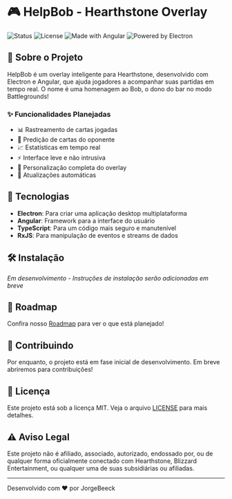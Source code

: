 # 🎮 HelpBob - Hearthstone Overlay

![Status](https://img.shields.io/badge/Status-In%20Development-yellow)
![License](https://img.shields.io/badge/license-MIT-blue.svg)
![Made with Angular](https://img.shields.io/badge/Made%20with-Angular-red)
![Powered by Electron](https://img.shields.io/badge/Powered%20by-Electron-blue)

## 📖 Sobre o Projeto

HelpBob é um overlay inteligente para Hearthstone, desenvolvido com Electron e Angular, que ajuda jogadores a acompanhar suas partidas em tempo real. O nome é uma homenagem ao Bob, o dono do bar no modo Battlegrounds!

### ✨ Funcionalidades Planejadas

- 📊 Rastreamento de cartas jogadas
- 🎯 Predição de cartas do oponente
- 📈 Estatísticas em tempo real
- ⚡ Interface leve e não intrusiva
- 🎨 Personalização completa do overlay
- 🔄 Atualizações automáticas

## 🚀 Tecnologias

- **Electron**: Para criar uma aplicação desktop multiplataforma
- **Angular**: Framework para a interface do usuário
- **TypeScript**: Para um código mais seguro e manutenível
- **RxJS**: Para manipulação de eventos e streams de dados

## 🛠️ Instalação

*Em desenvolvimento - Instruções de instalação serão adicionadas em breve*

## 📝 Roadmap

Confira nosso [Roadmap](docs/roadmap.txt) para ver o que está planejado!

## 🤝 Contribuindo

Por enquanto, o projeto está em fase inicial de desenvolvimento. Em breve abriremos para contribuições!

## 📄 Licença

Este projeto está sob a licença MIT. Veja o arquivo [LICENSE](LICENSE) para mais detalhes.

## ⚠️ Aviso Legal

Este projeto não é afiliado, associado, autorizado, endossado por, ou de qualquer forma oficialmente conectado com Hearthstone, Blizzard Entertainment, ou qualquer uma de suas subsidiárias ou afiliadas.

---
Desenvolvido com ❤️ por JorgeBeeck
